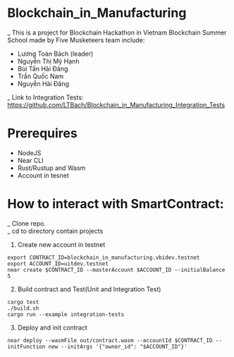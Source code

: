# Blockchain_in_Manufacturing
_ This is a project for Blockchain Hackathon in Vietnam Blockchain Summer School made by Five Musketeers team include:
+ Lương Toàn Bách (leader)
+ Nguyễn Thị Mỹ Hạnh
+ Bùi Tấn Hải Đăng
+ Trần Quốc Nam
+ Nguyễn Hải Đăng

_ Link to Integration Tests: https://github.com/LTBach/Blockchain_in_Manufacturing_Integration_Tests
# Prerequires
+ NodeJS  
+ Near CLI  
+ Rust/Rustup and Wasm
+ Account in tesnet
# How to interact with SmartContract:
_ Clone repo.  
_ cd to directory contain projects
1. Create new account in testnet
```
export CONTRACT_ID=blockchain_in_manufacturing.vbidev.testnet
export ACCOUNT_ID=uitdev.testnet
near create $CONTRACT_ID --masterAccount $ACCOUNT_ID --initialBalance 5
```

2. Build contract and Test(Unit and Integration Test)
```
cargo test 
./build.sh
cargo run --example integration-tests
```

3. Deploy and init contract
```
near deploy --wasmFile out/contract.wasm --accountId $CONTRACT_ID --initFunction new --initArgs '{"owner_id": "$ACCOUNT_ID"}'
```
